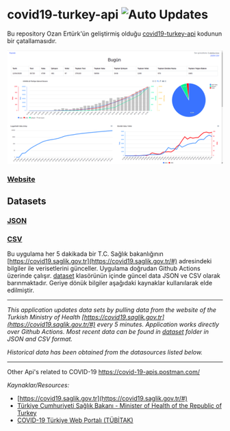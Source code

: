 
# covid19-turkey-api  ![Auto Updates](https://github.com/hbayindir/covid-19-turkey/workflows/Sheduler%20Workflow/badge.svg)

Bu repository Ozan Ertürk'ün geliştirmiş olduğu [covid19-turkey-api](https://github.com/ozanerturk/covid19-turkey-api) kodunun bir çatallamasıdır.

![Image of Application](https://github.com/hbayindir/covid-19-turkey/raw/master/assets/Screenshot%20from%202020-04-12%2021-44-44.png)

### [Website](https://hbayindir.github.io/covid-19-turkey/)
## Datasets
### [JSON](https://raw.githubusercontent.com/hbayindir/covid-19-turkey/master/dataset/timeline.json) 
### [CSV](https://raw.githubusercontent.com/hbayindir/covid-19-turkey/master/dataset/timeline.csv)

Bu uygulama her 5 dakikada bir  T.C. Sağlık bakanlığının [https://covid19.saglik.gov.tr](https://covid19.saglik.gov.tr/#) adresindeki bilgiler ile verisetlerini günceller. Uygulama doğrudan Github Actions üzerinde çalışır. [dataset](dataset) klasörünün içinde güncel data JSON ve CSV olarak barınmaktadır.
Geriye dönük bilgiler aşağıdaki kaynaklar kullanılarak elde edilmiştir.

-----

*This application updates data sets by pulling data from the website of the Turkish Ministry of Health [https://covid19.saglik.gov.tr](https://covid19.saglik.gov.tr/#) every 5 minutes. Application works directly over Github Actions. Most recent data can be found in [dataset](dataset) folder in JSON and CSV format.*

*Historical data has been obtained from the datasources listed below.*

-----

Other Api's related to COVID-19
https://covid-19-apis.postman.com/

*Kaynaklar/Resources:*
- [https://covid19.saglik.gov.tr](https://covid19.saglik.gov.tr/#) 
- [Türkiye Cumhuriyeti Sağlık Bakanı - Minister of Health of the Republic of Turkey](https://twitter.com/drfahrettinkoca)
- [COVID-19 Türkiye Web Portalı (TÜBİTAK)](https://covid19.tubitak.gov.tr/turkiyede-durum)

